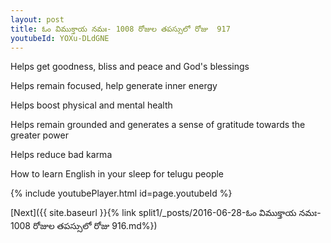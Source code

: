 ```yaml
---
layout: post
title: ఓం విముక్తాయ నమః- 1008 రోజుల తపస్సులో రోజు  917
youtubeId: YOXu-DLdGNE
---
```

 
 
Helps get goodness, bliss and peace and God's blessings
 
Helps remain focused, help generate inner energy 
 
Helps boost physical and mental health 
 
Helps remain grounded and generates a sense of gratitude towards the greater power 
 
Helps reduce bad karma
 
How to learn English in your sleep for telugu people
 
 
 
 


{% include youtubePlayer.html id=page.youtubeId %}
 
[Next]({{ site.baseurl }}{% link split1/_posts/2016-06-28-ఓం విముక్తాయ నమః- 1008 రోజుల తపస్సులో రోజు  916.md%})
 
